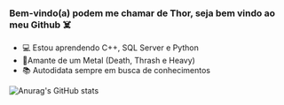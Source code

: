 ### Bem-vindo(a) podem me chamar de Thor, seja bem vindo ao meu Github ☠️


- 💻 Estou aprendendo C++, SQL Server e Python
- 🎸Amante de um Metal (Death, Thrash e Heavy)
- 📚 Autodidata sempre em busca de conhecimentos

![Anurag's GitHub stats](https://github-readme-stats.vercel.app/api?username=thorkhaotic&show_icons=true&theme=dark)
